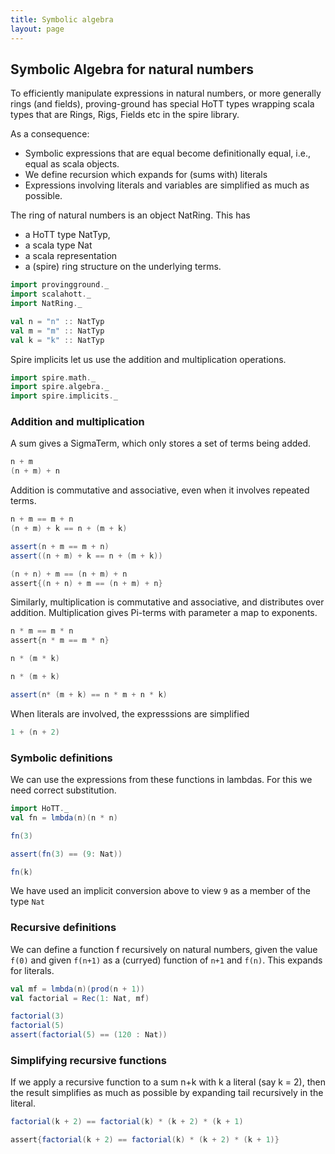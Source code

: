 ```yaml
---
title: Symbolic algebra
layout: page
---
```


## Symbolic Algebra for natural numbers

To efficiently manipulate expressions in natural numbers, or more generally rings (and fields), proving-ground has special HoTT types wrapping scala types that are Rings, Rigs, Fields etc in the spire library.

As a consequence:
* Symbolic expressions that are equal become definitionally equal, i.e., equal as scala objects.
* We define recursion which expands for (sums with) literals
* Expressions involving literals and variables are simplified as much as possible.

The ring of natural numbers is an object NatRing. This has
* a HoTT type NatTyp,
* a scala type Nat
* a scala representation
* a (spire) ring structure on the underlying terms.

```scala mdoc:to-string
import provingground._
import scalahott._
import NatRing._
```

```scala mdoc:to-string
val n = "n" :: NatTyp
val m = "m" :: NatTyp
val k = "k" :: NatTyp
```

Spire implicits let us use the addition and multiplication operations.

```scala mdoc:to-string
import spire.math._
import spire.algebra._
import spire.implicits._
```

### Addition and multiplication
A sum gives a SigmaTerm, which only stores a set of terms being added.

```scala mdoc:to-string
n + m
(n + m) + n
```

Addition is commutative and associative, even when it involves repeated terms.
```scala mdoc:to-string
n + m == m + n
(n + m) + k == n + (m + k)
```

```scala mdoc:to-string
assert(n + m == m + n)
assert((n + m) + k == n + (m + k))
```

```scala mdoc:to-string
(n + n) + m == (n + m) + n
assert{(n + n) + m == (n + m) + n}
```

Similarly, multiplication is commutative and associative, and distributes over addition. Multiplication gives Pi-terms with parameter a map to exponents.

```scala mdoc:to-string
n * m == m * n
assert{n * m == m * n}
```

```scala mdoc:to-string
n * (m * k)

n * (m + k)

assert(n* (m + k) == n * m + n * k)
```

When literals are involved, the expresssions are simplified

```scala mdoc:to-string
1 + (n + 2)
```

### Symbolic definitions

We can use the expressions from these functions in lambdas. For this we need correct substitution.

```scala mdoc:to-string
import HoTT._
val fn = lmbda(n)(n * n)

fn(3)

assert(fn(3) == (9: Nat))

fn(k)
```

We have used an implicit conversion above to view `9` as a member of the type `Nat`

### Recursive definitions

We can define a function f recursively on natural numbers, given the value `f(0)` and given `f(n+1)` as a (curryed) function of `n+1` and `f(n)`. This expands for literals.

```scala mdoc:to-string
val mf = lmbda(n)(prod(n + 1))
val factorial = Rec(1: Nat, mf)
```

```scala mdoc:to-string
factorial(3)
factorial(5)
assert(factorial(5) == (120 : Nat))
```

### Simplifying recursive functions

If we apply a recursive function to a sum n+k with k a literal (say k = 2), then the result simplifies as much as possible by expanding tail recursively in the literal.

```scala mdoc:to-string
factorial(k + 2) == factorial(k) * (k + 2) * (k + 1)

assert{factorial(k + 2) == factorial(k) * (k + 2) * (k + 1)}
```
